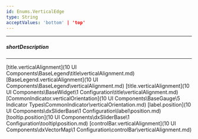 ```yaml
---
id: Enums.VerticalEdge
type: String
acceptValues: 'bottom' | 'top'
---
```

---
##### shortDescription
<!-- Description goes here -->

---
<!-- Description goes here -->
[title.verticalAlignment](10 UI Components\BaseLegend\title\verticalAlignment.md)
[BaseLegend.verticalAlignment](10 UI Components\BaseLegend\verticalAlignment.md)
[title.verticalAlignment](10 UI Components\BaseWidget\1 Configuration\title\verticalAlignment.md)
[CommonIndicator.verticalOrientation](10 UI Components\BaseGauge\5 Indicator Types\CommonIndicator\verticalOrientation.md)
[label.position](10 UI Components\dxSliderBase\1 Configuration\label\position.md)
[tooltip.position](10 UI Components\dxSliderBase\1 Configuration\tooltip\position.md)
[controlBar.verticalAlignment](10 UI Components\dxVectorMap\1 Configuration\controlBar\verticalAlignment.md)